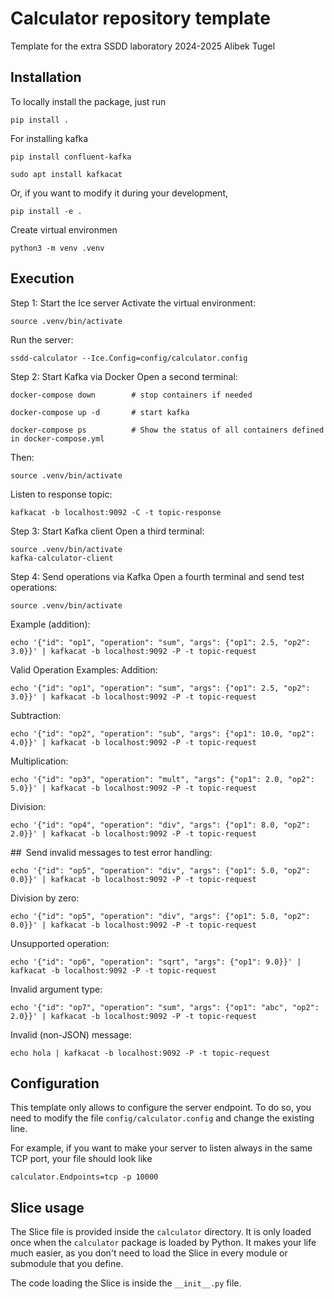 # Calculator repository template

Template for the extra SSDD laboratory 2024-2025 Alibek Tugel

## Installation

To locally install the package, just run

```
pip install .
```
For installing kafka
```
pip install confluent-kafka
```

```
sudo apt install kafkacat
```

Or, if you want to modify it during your development,

```
pip install -e .
```

Create virtual environmen
```
python3 -m venv .venv
```
## Execution
Step 1: Start the Ice server
Activate the virtual environment:
```
source .venv/bin/activate
```
Run the server:
```
ssdd-calculator --Ice.Config=config/calculator.config
```
Step 2: Start Kafka via Docker
Open a second terminal:
```
docker-compose down        # stop containers if needed
```
```
docker-compose up -d       # start kafka
```
```
docker-compose ps          # Show the status of all containers defined in docker-compose.yml
```
Then:
```
source .venv/bin/activate
```

Listen to response topic:
```
kafkacat -b localhost:9092 -C -t topic-response
```
Step 3: Start Kafka client
Open a third terminal:
```
source .venv/bin/activate
kafka-calculator-client
```
Step 4: Send operations via Kafka
Open a fourth terminal and send test operations:
```
source .venv/bin/activate
```
Example (addition):
```
echo '{"id": "op1", "operation": "sum", "args": {"op1": 2.5, "op2": 3.0}}' | kafkacat -b localhost:9092 -P -t topic-request
```
Valid Operation Examples:
Addition: 
```
echo '{"id": "op1", "operation": "sum", "args": {"op1": 2.5, "op2": 3.0}}' | kafkacat -b localhost:9092 -P -t topic-request
```
Subtraction:
```
echo '{"id": "op2", "operation": "sub", "args": {"op1": 10.0, "op2": 4.0}}' | kafkacat -b localhost:9092 -P -t topic-request
```
Multiplication:
```
echo '{"id": "op3", "operation": "mult", "args": {"op1": 2.0, "op2": 5.0}}' | kafkacat -b localhost:9092 -P -t topic-request
```
Division:
```
echo '{"id": "op4", "operation": "div", "args": {"op1": 8.0, "op2": 2.0}}' | kafkacat -b localhost:9092 -P -t topic-request
```
## Send invalid messages to test error handling:
```
echo '{"id": "op5", "operation": "div", "args": {"op1": 5.0, "op2": 0.0}}' | kafkacat -b localhost:9092 -P -t topic-request
```
Division by zero:
```
echo '{"id": "op5", "operation": "div", "args": {"op1": 5.0, "op2": 0.0}}' | kafkacat -b localhost:9092 -P -t topic-request
```
Unsupported operation:
```
echo '{"id": "op6", "operation": "sqrt", "args": {"op1": 9.0}}' | kafkacat -b localhost:9092 -P -t topic-request
```
Invalid argument type:
```
echo '{"id": "op7", "operation": "sum", "args": {"op1": "abc", "op2": 2.0}}' | kafkacat -b localhost:9092 -P -t topic-request
```
Invalid (non-JSON) message:
```
echo hola | kafkacat -b localhost:9092 -P -t topic-request
```


## Configuration

This template only allows to configure the server endpoint. To do so, you need to modify
the file `config/calculator.config` and change the existing line.

For example, if you want to make your server to listen always in the same TCP port, your file
should look like

```
calculator.Endpoints=tcp -p 10000
```

## Slice usage

The Slice file is provided inside the `calculator` directory. It is only loaded once when the `calculator`
package is loaded by Python. It makes your life much easier, as you don't need to load the Slice in every module
or submodule that you define.

The code loading the Slice is inside the `__init__.py` file.



